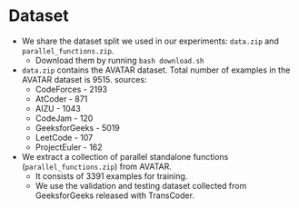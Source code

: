 # Dataset

- We share the dataset split we used in our experiments: `data.zip` and `parallel_functions.zip`.
    - Download them by running `bash download.sh`
- `data.zip` contains the AVATAR dataset. Total number of examples in the AVATAR dataset is 9515. sources:
    - CodeForces - 2193
    - AtCoder - 871
    - AIZU - 1043
    - CodeJam - 120
    - GeeksforGeeks - 5019
    - LeetCode - 107
    - ProjectEuler - 162
- We extract a collection of parallel standalone functions (`parallel_functions.zip`) from AVATAR.
    - It consists of 3391 examples for training.
    - We use the validation and testing dataset collected from GeeksforGeeks released with TransCoder.
